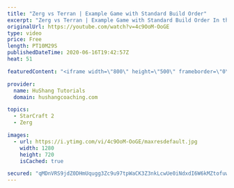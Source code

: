 ```yaml
---
title: "Zerg vs Terran | Example Game with Standard Build Order"
excerpt: "Zerg vs Terran | Example Game with Standard Build Order In this guide we learn how to defend early Terran attacks.  Coaching -------------------------------------------------------------------------- Interested in Starcraft lessons? Check out my website! I would love to help you improve and reach your"
originalUrl: https://youtube.com/watch?v=4c9OoM-OoGE
type: video
price: Free
length: PT10M29S
publishedDateTime: 2020-06-16T19:42:57Z
heat: 51

featuredContent: "<iframe width=\"800\" height=\"500\" frameborder=\"0\" src=\"https://www.youtube.com/embed/4c9OoM-OoGE\" allow=\"accelerometer; autoplay; encrypted-media; gyroscope; picture-in-picture\" allowfullscreen></iframe>"

provider:
  name: HuShang Tutorials
  domain: hushangcoaching.com

topics:
  - StarCraft 2
  - Zerg

images:
  - url: https://i.ytimg.com/vi/4c9OoM-OoGE/maxresdefault.jpg
    width: 1280
    height: 720
    isCached: true

secured: "qMDnVRS9jdZ0DHmUqugg3Zc9u97tpWaCK3Z3nkLcwUe0iNdxdI6W6kMZtofuwMzz0zsZtqQvHsl6YJiID6DxQzSVhaV7BuoeYMPkCSr9jiqoSNAXPa4EyaZxy5gv5s98sKF2bvS0v7NVdPm78tK3/QAHitR8qSF1Ku4tfDwZES1s6w38ydiHFnEVJdZh1BZ/yvK/AetDMuyVvQibqOTC0MZ/3gGqsH+qhA7woylhX5czC/jQrf6eHWcw7kStXDXZ9ArNUTuzPrEY6+MIpQVy55as11qyQhMZyd4DExj4O4XdIRJdB/ebXFbiSijUQUeLlWkh/y5MW7BVHKNCuvd2xslMKWo6Y8pGGuRzCwt55Zjtoorz+pgwyb76zObLtpDFmlMXbW8N+NW78JcgLvnHWFlZYD7uAyyVP4FpcIgODI4=;0GaYyHXAK2zXKgcplOsLmA=="
---
```


